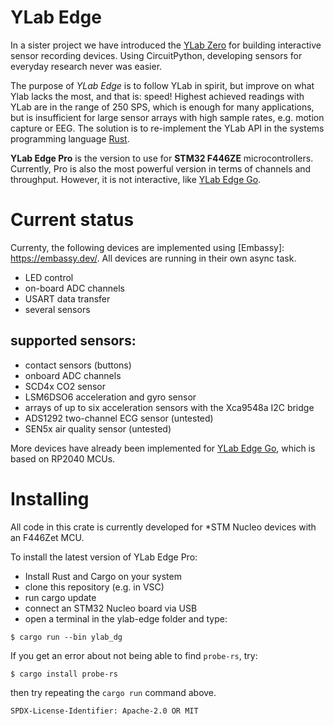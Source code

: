# YLab Edge

In a sister project we have introduced the [YLab Zero](https://github.com/schmettow/ylab) for building interactive sensor recording devices. 
Using CircuitPython, developing sensors for everyday research never was easier.

The purpose of *YLab Edge* is to follow YLab in spirit, but improve on what Ylab lacks the most, and that is: speed! 
Highest achieved readings with YLab are in the range of 250 SPS, which is enough for many applications, 
but is insufficient for large sensor arrays with high sample rates, e.g. motion capture or EEG.
The solution is to re-implement the YLab API in the systems programming language [Rust](https://www.rust-lang.org/). 

**YLab Edge Pro** is the version to use for **STM32 F446ZE** microcontrollers. 
Currently, Pro is also the most powerful version in terms of channels and throughput.
However, it is not interactive, like [YLab Edge Go](https://github.com/schmettow/ylab-edge-go).

# Current status

Currenty, the following devices are implemented using [Embassy]: https://embassy.dev/. All devices are running in their own async task.

+ LED control
+ on-board ADC channels
+ USART data transfer
+ several sensors

## supported sensors:

+ contact sensors (buttons)
+ onboard ADC channels
+ SCD4x CO2 sensor
+ LSM6DSO6 acceleration and gyro sensor
+ arrays of up to six acceleration sensors with the Xca9548a I2C bridge
+ ADS1292 two-channel ECG sensor (untested)
+ SEN5x air quality sensor (untested)

More devices have already been implemented for [YLab Edge Go](https://github.com/schmettow/ylab-edge-go), which is based on RP2040 MCUs.


# Installing

All code in this crate is currently developed for *STM Nucleo devices with an F446Zet MCU.


To install the latest version of YLab Edge Pro:

+ Install Rust and Cargo on your system
+ clone this repository (e.g. in VSC)
+ run cargo update
+ connect an STM32 Nucleo board via USB
+ open a terminal in the ylab-edge folder and type:

```console
$ cargo run --bin ylab_dg
```
If you get an error about not being able to find `probe-rs`, try:

```console
$ cargo install probe-rs
```
then try repeating the `cargo run` command above.



`SPDX-License-Identifier: Apache-2.0 OR MIT`

